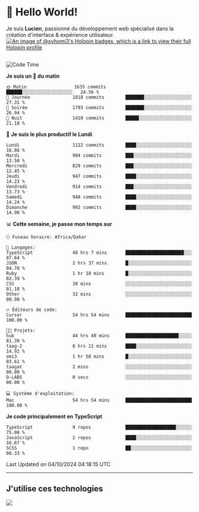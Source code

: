 # 👋 Hello World!

Je suis **Lucien**, passionné du développement web spécialisé dans la création d'interface & expérience utilisateur.
[![An image of @xyhomi3's Holopin badges, which is a link to view their full Holopin profile](https://holopin.me/xyhomi3)](https://holopin.io/@xyhomi3)

##

<!--START_SECTION:waka-->
![Code Time](http://img.shields.io/badge/Code%20Time-2%2C203%20hrs%2035%20mins-blue)

**Je suis un 🐤 du matin** 

```text
🌞 Matin                  1635 commits        ██████░░░░░░░░░░░░░░░░░░░   24.56 % 
🌆 Journée                1818 commits        ███████░░░░░░░░░░░░░░░░░░   27.31 % 
🌃 Soirée                 1793 commits        ███████░░░░░░░░░░░░░░░░░░   26.94 % 
🌙 Nuit                   1410 commits        █████░░░░░░░░░░░░░░░░░░░░   21.18 % 
```
📅 **Je suis le plus productif le Lundi** 

```text
Lundi                    1122 commits        ████░░░░░░░░░░░░░░░░░░░░░   16.86 % 
Mardi                    904 commits         ███░░░░░░░░░░░░░░░░░░░░░░   13.58 % 
Mercredi                 829 commits         ███░░░░░░░░░░░░░░░░░░░░░░   12.45 % 
Jeudi                    947 commits         ████░░░░░░░░░░░░░░░░░░░░░   14.23 % 
Vendredi                 914 commits         ███░░░░░░░░░░░░░░░░░░░░░░   13.73 % 
Samedi                   948 commits         ████░░░░░░░░░░░░░░░░░░░░░   14.24 % 
Dimanche                 992 commits         ████░░░░░░░░░░░░░░░░░░░░░   14.90 % 
```


📊 **Cette semaine, je passe mon temps sur** 

```text
🕑︎ Fuseau horaire: Africa/Dakar

💬 Langages: 
TypeScript               48 hrs 7 mins       ██████████████████████░░░   87.64 % 
JSON                     2 hrs 37 mins       █░░░░░░░░░░░░░░░░░░░░░░░░   04.78 % 
Ruby                     1 hr 18 mins        █░░░░░░░░░░░░░░░░░░░░░░░░   02.39 % 
CSS                      38 mins             ░░░░░░░░░░░░░░░░░░░░░░░░░   01.18 % 
Other                    32 mins             ░░░░░░░░░░░░░░░░░░░░░░░░░   00.98 % 

🔥 Éditeurs de code: 
Cursor                   54 hrs 54 mins      █████████████████████████   100.00 % 

🐱‍💻 Projets: 
hub                      44 hrs 40 mins      ████████████████████░░░░░   81.39 % 
taag-2                   8 hrs 11 mins       ████░░░░░░░░░░░░░░░░░░░░░   14.92 % 
omi3                     1 hr 58 mins        █░░░░░░░░░░░░░░░░░░░░░░░░   03.61 % 
taagat                   2 mins              ░░░░░░░░░░░░░░░░░░░░░░░░░   00.08 % 
O-LABS                   0 secs              ░░░░░░░░░░░░░░░░░░░░░░░░░   00.00 % 

💻 Système d'exploitation: 
Mac                      54 hrs 54 mins      █████████████████████████   100.00 % 
```

**Je code principalement en TypeScript** 

```text
TypeScript               9 repos             ███████████████████░░░░░░   75.00 % 
JavaScript               2 repos             ████░░░░░░░░░░░░░░░░░░░░░   16.67 % 
SCSS                     1 repo              ██░░░░░░░░░░░░░░░░░░░░░░░   08.33 % 
```




 Last Updated on 04/10/2024 04:18:15 UTC
<!--END_SECTION:waka-->
---

## J'utilise ces technologies

<p align="left">
  <a href="https://skillicons.dev">
    <img src="https://skillicons.dev/icons?i=ts,js,md,scss,tailwind,react,docker,express,astro,vite,nextjs,vercel,figma,ableton" />
  </a>
</p>

